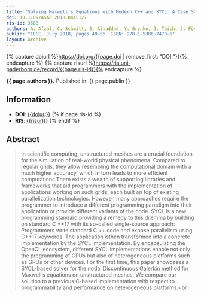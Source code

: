 ```yaml
---
title: "Solving Maxwell’s Equations with Modern C++ and SYCL: A Case Study"
doi: 10.1109/ASAP.2018.8445127
ris-id: 3588
authors: A. Afzal, C. Schmitt, S. Alhaddad, Y. Grynko, J. Teich, J. Förstner and F. Hannig
publin: "IEEE, July 2018, pages 49–56. ISBN: 978-1-5386-7479-6"
layout: archive
---
```

<!-- Leave as is, let Jekyll do the work. -->
{% capture doiurl %}https://doi.org/{{page.doi | remove_first: "DOI:"}}{% endcapture %}
{% capture risurl %}https://ris.uni-paderborn.de/record/{{page.ris-id}}{% endcapture %}

<html><p><b>{{ page.authors }}.</b> Published in: {{ page.publin }}</p></html>

## Information

* **DOI**: <a href="{{doiurl}}">{{doiurl}}</a>
{% if page.ris-id %}
* **RIS**: <a href="{{risurl}}">{{risurl}}</a>
{% endif %}

<!-- Change abstract -->
## Abstract
>In scientific computing, unstructured meshes are a crucial foundation for the simulation of real-world physical phenomena. Compared to regular grids, they allow resembling the computational domain with a much higher accuracy, which in turn leads to more efficient computations.There exists a wealth of supporting libraries and frameworks that aid programmers with the implementation of applications working on such grids, each built on top of existing parallelization technologies. However, many approaches require the programmer to introduce a different programming paradigm into their application or provide different variants of the code. SYCL is a new programming standard providing a remedy to this dilemma by building on standard C ++17 with its so-called single-source approach: Programmers write standard C ++ code and expose parallelism using C++17 keywords. The application isthen transformed into a concrete implementation by the SYCL implementation. By encapsulating the OpenCL ecosystem, different SYCL implementations enable not only the programming of CPUs but also of heterogeneous platforms such as GPUs or other devices. For the first time, this paper showcases a SYCL-based solver for the nodal Discontinuous Galerkin method for Maxwell’s equations on unstructured meshes. We compare our solution to a previous C-based implementation with respect to programmability and performance on heterogeneous platforms.<br

